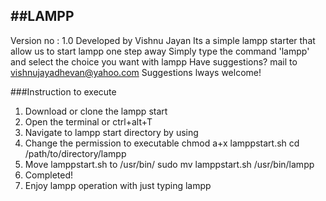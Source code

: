 ##LAMPP
----------------
Version no : 1.0
Developed by Vishnu Jayan
Its a simple lampp starter that allow us to start lampp one step away
Simply type the command 'lampp' and select the choice you want with lampp
Have suggestions? mail to vishnujayadhevan@yahoo.com
Suggestions lways welcome!

###Instruction to execute

1. Download or clone the lampp start
2. Open the terminal or ctrl+alt+T
3. Navigate to lampp start directory by using 
4. Change the permission to executable
		chmod a+x lamppstart.sh
		cd /path/to/directory/lampp
5. Move lamppstart.sh to /usr/bin/ 
		sudo mv lamppstart.sh /usr/bin/lampp
6. Completed!
7. Enjoy lampp operation with just typing lampp
